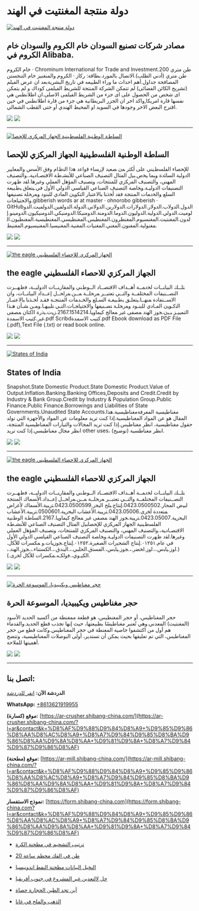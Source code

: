 # دولة منتجة المغنتيت في الهند

<a href="https://swt.shibang-china.com/?l=ar&img&k=%D8%AF%D9%88%D9%84%D8%A9+%D9%85%D9%86%D8%AA%D8%AC%D8%A9+%D8%A7%D9%84%D9%85%D8%BA%D9%86%D8%AA%D9%8A%D8%AA+%D9%81%D9%8A+%D8%A7%D9%84%D9%87%D9%86%D8%AF" target="_blank">![دولة منتجة المغنتيت في الهند](http://static.shibang-china.com/all-800x300/541.jpg)</a>

## مصادر شركات تصنيع السودان خام الكروم والسودان خام الكروم في Alibaba.
خام الكروم &middot; Chrominum International for Trade and Investment.200 طن متري طن متري (أدني الطلب).الاتصال بالمورد.بطاقة: ركاز &middot; الكروم والمنغنيز خام التنجستن المصافحة جداول.أهم احداث ما وراء الطبيعه في تاريخ البشريةبعد ان عرض الفيلم (تشريح الكائن الفضائى) لم تتمكن الشركة المنتجة للشريط الفيلمى كوداك و لم يتمكن اى شخص من الحصول على اى جزء من الشريط الفيلمى الاصلى.ان اطلانطس هي نفسها قارة امريكا,واكد اخر ان الجزر البريطانية هي جزء من قارة اطلانطس في حين اقترح البعض الاخر وجودها في السويد او المحيط الهندي أو حتى القطب الشمالي.


<a href="https://whatsapp.shibangsoft.com/WhatsApp.php" target="_blank" title="WhatsApp">![](http://static.shibang-china.com/icon/whatsapp.png)</a> <a href="https://swt.shibang-china.com/?l=ar&icon&k=%D8%AF%D9%88%D9%84%D8%A9+%D9%85%D9%86%D8%AA%D8%AC%D8%A9+%D8%A7%D9%84%D9%85%D8%BA%D9%86%D8%AA%D9%8A%D8%AA+%D9%81%D9%8A+%D8%A7%D9%84%D9%87%D9%86%D8%AF" target="_blank">![](http://static.shibang-china.com/icon/chat-ar.png)</a>

---

<a href="https://swt.shibang-china.com/?l=ar&img&k=%D8%AF%D9%88%D9%84%D8%A9+%D9%85%D9%86%D8%AA%D8%AC%D8%A9+%D8%A7%D9%84%D9%85%D8%BA%D9%86%D8%AA%D9%8A%D8%AA+%D9%81%D9%8A+%D8%A7%D9%84%D9%87%D9%86%D8%AF" target="_blank">![ﺍﻟﺴﻠﻁﺔ ﺍﻟﻭﻁﻨﻴﺔ ﺍﻟﻔﻠﺴﻁﻴﻨﻴﺔ ﺍﻟﺠﻬﺎﺯ ﺍﻟﻤﺭﻜﺯﻱ ﻟﻺﺤﺼﺎ](http://static.shibang-china.com/all-800x300/1032.jpg)</a>

## ﺍﻟﺴﻠﻁﺔ ﺍﻟﻭﻁﻨﻴﺔ ﺍﻟﻔﻠﺴﻁﻴﻨﻴﺔ ﺍﻟﺠﻬﺎﺯ ﺍﻟﻤﺭﻜﺯﻱ ﻟﻺﺤﺼﺎ
ﻟﻺﺤﺼﺎﺀ ﺍﻟﻔﻠﺴﻁﻴﻨﻲ ﻋﻠﻰ ﺃﻜﺜﺭ ﻤﻥ ﺼﻌﻴﺩ ﻹﺭﺴﺎﺀ ﻗﻭﺍﻋﺩ ﻫﺫﺍ ﺍﻟﻨﻅﺎﻡ ﻭﻓﻕ ﺍﻷﺴﺱ ﻭﺍﻟﻤﻌﺎﻴﻴﺭ ﺍﻟﺩﻭﻟﻴﺔ ﺍﻟﺴﺎﺌﺩﺓ ﻭﺒﻤﺎ ﻴﺨﺹ.ﺒﻴل ﺍﻟﻤﺜﺎل ﺍﻟﺘﺼﻨﻴﻑ ﺍﻟﺼﻨﺎﻋﻲ ﻟﻸﻨﺸـﻁﺔ ﺍﻻﻗﺘﺼـﺎﺩﻴﺔ،.ﻭﺍﻟﺘﺼﻨﻴﻑ ﺍﻟﻤﻬﻨﻲ، ﻭﺍﻟﺘﺼﻨﻴﻑ ﺍﻟﻤﺭﻜﺯﻱ ﻟﻠﻤﻨﺘﺠﺎﺕ، ﻭﺘﺼﻨﻴﻑ ﺍﻟﻤﺅﻫل ﺍﻟﻌﻤﻠﻲ ﻭﻏﻴﺭﻫﺎ.ﻟﻘﺩ ﻅﻬﺭﺕ ﺍﻟﺘﺼﻨﻴﻔﺎﺕ ﺍﻟﺩﻭﻟﻴـﺔ.ﻭﺨﺎﺼﺔ ﺍﻟﺘﺼﻨﻴﻑ ﺍﻟﺼﻨﺎﻋﻲ ﺍﻟﻘﻴﺎﺴﻲ ﺍﻟﺩﻭﻟﻲ ﺍﻷﻭل ﻓﻲ.ﻴﺘﻌﻠﻕ ﺒﻁﺒﻴﻌﺔ ﺍﻟﺴﻠﻊ ﻭﺍﻟﺨﺩﻤﺎﺕ ﺍﻟﻤﻨﺘﺠﺔ ﻓﻘﺩ ﺃﺨﺫﻨﺎ ﺒﺎﻻﻋﺘﺒﺎﺭ ﺍﻟﺘﻜﻭﻴﻥ ﺍﻟﻤﺎﺩﻱ ﻟﻠﺒﻨﻭﺩ ﻭﻤﺭﺤﻠﺔ ﺘﺼﻨﻴﻔﻬﺎ ﻭﺍﻻﺤﺘﻴﺎﺠﺎﺕ.gibberish words ar at master · ohnorobo gibberish · GitHubالدول.الدولاب.الدولار.الدولارات.الدولارين.الدولاني.الدولة.الدولفين.الدولميت.الدولوميت.الدولي.الدولية.الدوليون.الدوما.الدومنة.الدومنيكا.الدومنيكي.الدومنيكيون.الدومينو.إلدون.المغنتيت.المغنسيوم.المغنطرون.المغنطيس.المغنطيسي.المغنطيسية.المغنطيون.المغنولية.المغنون.المغني.المغنيات.المغنية.المغنيسيا.المغنيسيوم.المغنيط.


<a href="https://whatsapp.shibangsoft.com/WhatsApp.php" target="_blank" title="WhatsApp">![](http://static.shibang-china.com/icon/whatsapp.png)</a> <a href="https://swt.shibang-china.com/?l=ar&icon&k=%D8%AF%D9%88%D9%84%D8%A9+%D9%85%D9%86%D8%AA%D8%AC%D8%A9+%D8%A7%D9%84%D9%85%D8%BA%D9%86%D8%AA%D9%8A%D8%AA+%D9%81%D9%8A+%D8%A7%D9%84%D9%87%D9%86%D8%AF" target="_blank">![](http://static.shibang-china.com/icon/chat-ar.png)</a>

---

<a href="https://swt.shibang-china.com/?l=ar&img&k=%D8%AF%D9%88%D9%84%D8%A9+%D9%85%D9%86%D8%AA%D8%AC%D8%A9+%D8%A7%D9%84%D9%85%D8%BA%D9%86%D8%AA%D9%8A%D8%AA+%D9%81%D9%8A+%D8%A7%D9%84%D9%87%D9%86%D8%AF" target="_blank">![the eagle الجهاز المركزي للاحصاء الفلسطيني](http://static.shibang-china.com/all-800x300/1065.jpg)</a>

## the eagle الجهاز المركزي للاحصاء الفلسطيني
ﺘﻠــك اﻟﺒﻴﺎﻨــﺎت ﻟﺨدﻤــﺔ أﻫــداف اﻻﻗﺘﺼــﺎد اﻟــوطﻨﻲ واﻟﻤﻘﺎرﻨــﺎت اﻟدوﻟﻴــﺔ، ﻓظﻬــرت اﻟﺘﺼــﻨﻴﻔﺎت اﻟﻤﺨﺘﻠﻔــﺔ واﻟﺘــﻲ ﺘﻌﺘﺒــر ﻤرﺤﻠــﺔ ﻤــن.ﻤراﺤــﻝ إﻋــداد اﻟﺒﻴﺎﻨــﺎت، وان اﻻﺴــﺘﻔﺎدة ﻤﻨﻬــﺎ.ﻴﺘﻌﻠـق ﺒطﺒﻴﻌـﺔ اﻟﺴـﻠﻊ واﻟﺨـدﻤﺎت اﻟﻤﻨﺘﺠـﺔ ﻓﻘـد أﺨـذﻨﺎ ﺒﺎﻻﻋﺘﺒـﺎر اﻟﺘﻛـوﻴن اﻟﻤـﺎدي ﻟﻠﺒﻨـود وﻤرﺤﻠـﺔ ﺘﺼـﻨﻴﻔﻬﺎ واﻻﺤﺘﻴﺎﺠـﺎت.اﻟﺘـﻲ ﺘﻠﺒﻴﻬـﺎ.وﻤـن ﺸـﺄن ﻫـذا اﻟﺘﻤﻴﻴـز ﺒـﻴن.ﺠوز اﻟﻬﻨد ﻤﺼﻔﻰ ﻏﻴر ﻤﻌﺎﻟﺞ ﻛﻴﻤﺎوﻴﺎ.2167.1514214.زﻴت.ﺒذرة اﻟﻛﺘﺎن ﻤﺼﻔﻰ ﻏﻴر.كتيب الاسمدة.pdf Scribdكتيب الاسمدة.pdf Ebook download as PDF File (.pdf),Text File (.txt) or read book online.


<a href="https://whatsapp.shibangsoft.com/WhatsApp.php" target="_blank" title="WhatsApp">![](http://static.shibang-china.com/icon/whatsapp.png)</a> <a href="https://swt.shibang-china.com/?l=ar&icon&k=%D8%AF%D9%88%D9%84%D8%A9+%D9%85%D9%86%D8%AA%D8%AC%D8%A9+%D8%A7%D9%84%D9%85%D8%BA%D9%86%D8%AA%D9%8A%D8%AA+%D9%81%D9%8A+%D8%A7%D9%84%D9%87%D9%86%D8%AF" target="_blank">![](http://static.shibang-china.com/icon/chat-ar.png)</a>

---

<a href="https://swt.shibang-china.com/?l=ar&img&k=%D8%AF%D9%88%D9%84%D8%A9+%D9%85%D9%86%D8%AA%D8%AC%D8%A9+%D8%A7%D9%84%D9%85%D8%BA%D9%86%D8%AA%D9%8A%D8%AA+%D9%81%D9%8A+%D8%A7%D9%84%D9%87%D9%86%D8%AF" target="_blank">![States of India](http://static.shibang-china.com/all-800x300/1363.jpg)</a>

## States of India
Snapshot.State Domestic Product.State Domestic Product.Value of Output.Inflation.Banking.Banking Offices,Deposits and Credit.Credit by Industry &amp; Bank Group.Credit by Industry &amp; Population Group.Public Finance.Public Finance.Borrowings and Liabilities of State Governments.Unaudited State Accounts.مغناطيسية المعرفةمغناطيسية.هذا المقال هو عن المواد المغناطيسية.إذا كنت تريد معلومات عن المواد والأجهزة التي تولد حقول مغناطيسية، انظر مغناطيس.إذا كنت تريد المجالات والتيارات المغناطيسية المنتجة، انظر مجال مغناطيسي.إذا كنت تريد other uses، انظر مغناطسية (توضيح).


<a href="https://whatsapp.shibangsoft.com/WhatsApp.php" target="_blank" title="WhatsApp">![](http://static.shibang-china.com/icon/whatsapp.png)</a> <a href="https://swt.shibang-china.com/?l=ar&icon&k=%D8%AF%D9%88%D9%84%D8%A9+%D9%85%D9%86%D8%AA%D8%AC%D8%A9+%D8%A7%D9%84%D9%85%D8%BA%D9%86%D8%AA%D9%8A%D8%AA+%D9%81%D9%8A+%D8%A7%D9%84%D9%87%D9%86%D8%AF" target="_blank">![](http://static.shibang-china.com/icon/chat-ar.png)</a>

---

<a href="https://swt.shibang-china.com/?l=ar&img&k=%D8%AF%D9%88%D9%84%D8%A9+%D9%85%D9%86%D8%AA%D8%AC%D8%A9+%D8%A7%D9%84%D9%85%D8%BA%D9%86%D8%AA%D9%8A%D8%AA+%D9%81%D9%8A+%D8%A7%D9%84%D9%87%D9%86%D8%AF" target="_blank">![the eagle الجهاز المركزي للاحصاء الفلسطيني](http://static.shibang-china.com/all-800x300/1082.jpg)</a>

## the eagle الجهاز المركزي للاحصاء الفلسطيني
ﺘﻠــك اﻟﺒﻴﺎﻨــﺎت ﻟﺨدﻤــﺔ أﻫــداف اﻻﻗﺘﺼــﺎد اﻟــوطﻨﻲ واﻟﻤﻘﺎرﻨــﺎت اﻟدوﻟﻴــﺔ، ﻓظﻬــرت اﻟﺘﺼــﻨﻴﻔﺎت اﻟﻤﺨﺘﻠﻔــﺔ واﻟﺘــﻲ ﺘﻌﺘﺒــر ﻤرﺤﻠــﺔ ﻤــن.ﻤراﺤــﻝ إﻋــداد.اﻷﺴﻤﺎك اﻟﻤﻨﺘﺠﺔ ﻟﺒﻴض اﻟﻤﺤﺎر.0423.0500502.إﻨﺘﺎج.ﺒﻠﺢ اﻟﺒﺤر.0423.0500599.ﺘرﺒﻴﺔ.اﻷﺴﻤﺎك ﻷﻏراض ﻤﺘﻌددة أﺨرى.0423.05006.ﺘرﺒﻴﺔ.اﻷﻋﺸﺎب اﻟﺒﺤرﻴﺔ.0500601.ﺘرﺒﻴﺔ.اﻷﻋﺸﺎب اﻟﺒﺤرﻴﺔ.0423.05007.ﺘرﺒﻴﺔ.ﺠوز اﻟﻬﻨد ﻤﺼﻔﻰ ﻏﻴر ﻤﻌﺎﻟﺞ ﻛﻴﻤﺎوﻴﺎ.2167.ﺍﻟﺴﻠﻁﺔ ﺍﻟﻭﻁﻨﻴﺔ ﺍﻟﻔﻠﺴﻁﻴﻨﻴﺔ ﺍﻟﺠﻬﺎﺯ ﺍﻟﻤﺭﻜﺯﻱ ﻟﻺﺤﺼﺎﺒﻴل ﺍﻟﻤﺜﺎل ﺍﻟﺘﺼﻨﻴﻑ ﺍﻟﺼﻨﺎﻋﻲ ﻟﻸﻨﺸـﻁﺔ ﺍﻻﻗﺘﺼـﺎﺩﻴﺔ،.ﻭﺍﻟﺘﺼﻨﻴﻑ ﺍﻟﻤﻬﻨﻲ، ﻭﺍﻟﺘﺼﻨﻴﻑ ﺍﻟﻤﺭﻜﺯﻱ ﻟﻠﻤﻨﺘﺠﺎﺕ، ﻭﺘﺼﻨﻴﻑ ﺍﻟﻤﺅﻫل ﺍﻟﻌﻤﻠﻲ ﻭﻏﻴﺭﻫﺎ.ﻟﻘﺩ ﻅﻬﺭﺕ ﺍﻟﺘﺼﻨﻴﻔﺎﺕ ﺍﻟﺩﻭﻟﻴـﺔ.ﻭﺨﺎﺼﺔ ﺍﻟﺘﺼﻨﻴﻑ ﺍﻟﺼﻨﺎﻋﻲ ﺍﻟﻘﻴﺎﺴﻲ ﺍﻟﺩﻭﻟﻲ ﺍﻷﻭل ﻓﻲ ﻋﺎﻡ.٠١٢٥١.ﺇﻨﺘﺎﺝ ﺍﻟﺸﺠﻴﺭﺍﺕ ﺍﻟﺼﻐﻴﺭﺓ.٠١٢٥٢.ﺇﻨﺘﺎﺝ.ﺠﻭﺯﻴﺎﺕ.ﻭ ﻤﻜﺴﺭﺍﺕ ﻟﻸﻜل.(.ﻟﻭﺯ.ﻴﺎﺒﺱ.،.ﻟﻭﺯ.ﺍﺨﻀﺭ.،.ﺠﻭﺯ.ﻴﺎﺒﺱ،.ﺍﻟﻔﺴﺘﻕ.ﺍﻟﺤﻠﺒﻲ.،.ﺍﻟﺒﻨﺩﻕ.،.ﺍﻟﻜﺴﺘﻨﺎﺀ.،.ﺠﻭﺯ.ﺍﻟﻬﻨﺩ.، ﺍﻟﻜﻴـﻭﻱ،.ﻓﻭﺍﻜـﻪ.ﻤﻜﺴﺭﺍﺕ ﻟﻸﻜل ﺃﺨﺭﻯ.).


<a href="https://whatsapp.shibangsoft.com/WhatsApp.php" target="_blank" title="WhatsApp">![](http://static.shibang-china.com/icon/whatsapp.png)</a> <a href="https://swt.shibang-china.com/?l=ar&icon&k=%D8%AF%D9%88%D9%84%D8%A9+%D9%85%D9%86%D8%AA%D8%AC%D8%A9+%D8%A7%D9%84%D9%85%D8%BA%D9%86%D8%AA%D9%8A%D8%AA+%D9%81%D9%8A+%D8%A7%D9%84%D9%87%D9%86%D8%AF" target="_blank">![](http://static.shibang-china.com/icon/chat-ar.png)</a>

---

<a href="https://swt.shibang-china.com/?l=ar&img&k=%D8%AF%D9%88%D9%84%D8%A9+%D9%85%D9%86%D8%AA%D8%AC%D8%A9+%D8%A7%D9%84%D9%85%D8%BA%D9%86%D8%AA%D9%8A%D8%AA+%D9%81%D9%8A+%D8%A7%D9%84%D9%87%D9%86%D8%AF" target="_blank">![حجر مغناطيس ويكيبيديا، الموسوعة الحرة](http://static.shibang-china.com/all-800x300/1304.jpg)</a>

## حجر مغناطيس ويكيبيديا، الموسوعة الحرة
حجر المغناطيس، أو حجر المغنطيس، هو قطعة ممغنطة من أكسيد الحديد الأسود (المغنتيت) المعدني.وهي تُعتبر مغناطيسًا بطبيعتها، حيث إنها تجذب قطع الحديد.والقدماء هم أول من اكتشفوا خاصية المغنطة في حجر المغناطيس.وكانت قطع من حجر المغناطيس، التي تم تعليقها بحيث يمكن أن تستدير، أولى البوصلات المغناطيسية، وتتضح أهميتها للملاحة.

<a href="https://whatsapp.shibangsoft.com/WhatsApp.php" target="_blank" title="WhatsApp">![](http://static.shibang-china.com/icon/whatsapp.png)</a> <a href="https://swt.shibang-china.com/?l=ar&icon&k=%D8%AF%D9%88%D9%84%D8%A9+%D9%85%D9%86%D8%AA%D8%AC%D8%A9+%D8%A7%D9%84%D9%85%D8%BA%D9%86%D8%AA%D9%8A%D8%AA+%D9%81%D9%8A+%D8%A7%D9%84%D9%87%D9%86%D8%AF" target="_blank">![](http://static.shibang-china.com/icon/chat-ar.png)</a>

---
## اتصل بنا:

**الدردشة الآن:** [انقر للدردشة](https://swt.shibang-china.com?l=ar&contact&k=%D8%AF%D9%88%D9%84%D8%A9+%D9%85%D9%86%D8%AA%D8%AC%D8%A9+%D8%A7%D9%84%D9%85%D8%BA%D9%86%D8%AA%D9%8A%D8%AA+%D9%81%D9%8A+%D8%A7%D9%84%D9%87%D9%86%D8%AF)

**WhatsApp:**  [+8613621919955](https://whatsapp.shibangsoft.com/WhatsApp.php)

**موقع (كسارة):** [https://ar-crusher.shibang-china.com/](https://ar-crusher.shibang-china.com/?l=ar&contact&k=%D8%AF%D9%88%D9%84%D8%A9+%D9%85%D9%86%D8%AA%D8%AC%D8%A9+%D8%A7%D9%84%D9%85%D8%BA%D9%86%D8%AA%D9%8A%D8%AA+%D9%81%D9%8A+%D8%A7%D9%84%D9%87%D9%86%D8%AF)

**موقع (مطحنة):** [https://ar-mill.shibang-china.com/](https://ar-mill.shibang-china.com/?l=ar&contact&k=%D8%AF%D9%88%D9%84%D8%A9+%D9%85%D9%86%D8%AA%D8%AC%D8%A9+%D8%A7%D9%84%D9%85%D8%BA%D9%86%D8%AA%D9%8A%D8%AA+%D9%81%D9%8A+%D8%A7%D9%84%D9%87%D9%86%D8%AF)

**نموذج الاستفسار:** [https://form.shibang-china.com](https://form.shibang-china.com?l=ar&contact&k=%D8%AF%D9%88%D9%84%D8%A9+%D9%85%D9%86%D8%AA%D8%AC%D8%A9+%D8%A7%D9%84%D9%85%D8%BA%D9%86%D8%AA%D9%8A%D8%AA+%D9%81%D9%8A+%D8%A7%D9%84%D9%87%D9%86%D8%AF)

* [ترتيب التشحيم في مطحنة الكرة](../28/%D8%AA%D8%B1%D8%AA%D9%8A%D8%A8%20%D8%A7%D9%84%D8%AA%D8%B4%D8%AD%D9%8A%D9%85%20%D9%81%D9%8A%20%D9%85%D8%B7%D8%AD%D9%86%D8%A9%20%D8%A7%D9%84%D9%83%D8%B1%D8%A9.md)

* [20 طن في الفك محطم ساعة](../27/20%20%D8%B7%D9%86%20%D9%81%D9%8A%20%D8%A7%D9%84%D9%81%D9%83%20%D9%85%D8%AD%D8%B7%D9%85%20%D8%B3%D8%A7%D8%B9%D8%A9.md)

* [النخيل البيانات مطحنة النفط اندونيسيا](../26/%D8%A7%D9%84%D9%86%D8%AE%D9%8A%D9%84%20%D8%A7%D9%84%D8%A8%D9%8A%D8%A7%D9%86%D8%A7%D8%AA%20%D9%85%D8%B7%D8%AD%D9%86%D8%A9%20%D8%A7%D9%84%D9%86%D9%81%D8%B7%20%D8%A7%D9%86%D8%AF%D9%88%D9%86%D9%8A%D8%B3%D9%8A%D8%A7.md)

* [حل لالتعدين غير المشروع في جنوب أفريقيا](../29/%D8%AD%D9%84%20%D9%84%D8%A7%D9%84%D8%AA%D8%B9%D8%AF%D9%8A%D9%86%20%D8%BA%D9%8A%D8%B1%20%D8%A7%D9%84%D9%85%D8%B4%D8%B1%D9%88%D8%B9%20%D9%81%D9%8A%20%D8%AC%D9%86%D9%88%D8%A8%20%D8%A3%D9%81%D8%B1%D9%8A%D9%82%D9%8A%D8%A7.md)

* [أين تجد الطين الحجارة حصاة](../30/%D8%A3%D9%8A%D9%86%20%D8%AA%D8%AC%D8%AF%20%D8%A7%D9%84%D8%B7%D9%8A%D9%86%20%D8%A7%D9%84%D8%AD%D8%AC%D8%A7%D8%B1%D8%A9%20%D8%AD%D8%B5%D8%A7%D8%A9.md)

* [الذهب والملح في غانا](../28/%D8%A7%D9%84%D8%B0%D9%87%D8%A8%20%D9%88%D8%A7%D9%84%D9%85%D9%84%D8%AD%20%D9%81%D9%8A%20%D8%BA%D8%A7%D9%86%D8%A7.md)